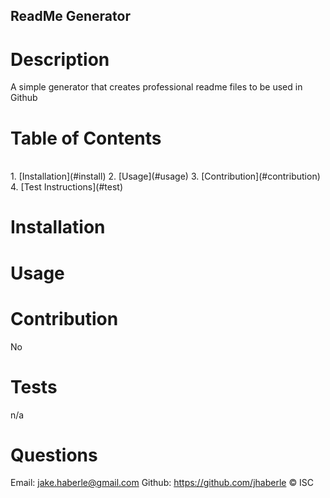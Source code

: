 
  
  ## ReadMe Generator

  # Description
  A simple generator that creates professional readme files to be used in Github

  # Table of Contents 
  <br>
  1. [Installation](#install)
  2. [Usage](#usage)
  3. [Contribution](#contribution)
  4. [Test Instructions](#test)
  <br>

  # Installation
  

  # Usage
  

  # Contribution
  No

  # Tests
  n/a

  # Questions

  Email: jake.haberle@gmail.com
  Github: https://github.com/jhaberle
  © ISC 
